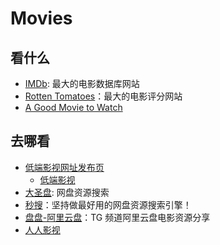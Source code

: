 # Movies

## 看什么

- [IMDb](https://www.imdb.com/): 最大的电影数据库网站
- [Rotten Tomatoes](https://www.rottentomatoes.com)：最大的电影评分网站
- [A Good Movie to Watch](https://agoodmovietowatch.com)

## 去哪看

- [低端影视网址发布页](https://ddys.love/)
  - [低端影视](https://ddys.pro/)
- [大圣盘](https://dashengpan.com): 网盘资源搜索
- [秒搜](https://miaosou.fun)：坚持做最好用的网盘资源搜索引擎！
- [盘盘-阿里云盘](https://t.me/Q66Share)：TG 频道阿里云盘电影资源分享
- [人人影视](https://yyets.click/)
